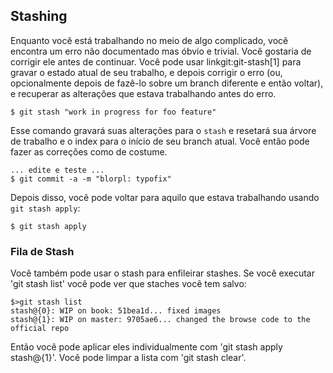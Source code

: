 ﻿## Stashing ##

Enquanto você está trabalhando no meio de algo complicado, você encontra 
um erro não documentado mas óbvio e trivial. Você gostaria de corrigir ele
antes de continuar. Você pode usar linkgit:git-stash[1] para gravar o estado
atual de seu trabalho, e depois corrigir o erro (ou, opcionalmente depois de
fazê-lo sobre um branch diferente e então voltar), e recuperar as alterações 
que estava trabalhando antes do erro.

    $ git stash "work in progress for foo feature"

Esse comando gravará suas alterações para o `stash` e resetará sua árvore de
trabalho e o index para o início de seu branch atual. Você então pode fazer
as correções como de costume.

    ... edite e teste ...
    $ git commit -a -m "blorpl: typofix"

Depois disso, você pode voltar para aquilo que estava trabalhando usando 
`git stash apply`:    

    $ git stash apply


### Fila de Stash ###

Você também pode usar o stash para enfileirar stashes.
Se você executar 'git stash list' você pode ver que staches você tem salvo:

	$>git stash list
	stash@{0}: WIP on book: 51bea1d... fixed images
	stash@{1}: WIP on master: 9705ae6... changed the browse code to the official repo

Então você pode aplicar eles individualmente com 'git stash apply stash@{1}'. 
Você pode limpar a lista com 'git stash clear'.